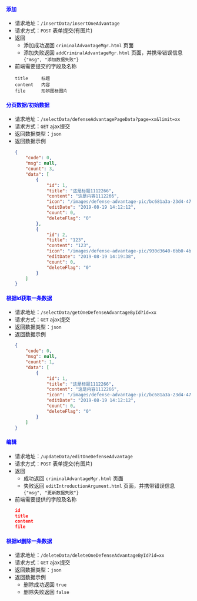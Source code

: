 #### <font color="blue">添加</font>
- 请求地址：`/insertData/insertOneAdvantage`
- 请求方式：`POST` 表单提交(有图片)
- 返回
    + 添加成功返回 `criminalAdvantageMgr.html` 页面
    + 添加失败返回 `addCriminalAdvantageMgr.html` 页面，并携带错误信息`{"msg", "添加数据失败"}` 
- 前端需要提交的字段及名称
    ```
    title     标题
    content   内容
    file      形辨图标图片
    ```

#### <font color="blue">分页数据/初始数据</font>
- 请求地址：`/selectData/defenseAdvantagePageData?page=xx&limit=xx`
- 请求方式：`GET` ajax提交
- 返回数据类型：`json`
- 返回数据示例
    ```json
    {
        "code": 0,
        "msg": null,
        "count": 3,
        "data": [
            {
                "id": 1,
                "title": "这是标题1112266",
                "content": "这是内容1112266",
                "icon": "/images/defense-advantage-pic/bc681a3a-23d4-4752-bb63-533d3f95fb67.jpg",
                "editDate": "2019-08-19 14:12:12",
                "count": 0,
                "deleteFlag": "0"
            },
            {
                "id": 2,
                "title": "123",
                "content": "123",
                "icon": "/images/defense-advantage-pic/930d3640-6bb0-4b95-8e8d-508d0a69a926.png",
                "editDate": "2019-08-19 14:19:38",
                "count": 0,
                "deleteFlag": "0"
            }
        ]
    }
    ```

#### <font color="blue">根据id获取一条数据</font>
- 请求地址：`/selectData/getOneDefenseAdvantageById?id=xx`
- 请求方式：`GET` ajax提交
- 返回数据类型：`json`
- 返回数据示例
    ```json
    {
        "code": 0,
        "msg": null,
        "count": 1,
        "data": [
            {
                "id": 1,
                "title": "这是标题1112266",
                "content": "这是内容1112266",
                "icon": "/images/defense-advantage-pic/bc681a3a-23d4-4752-bb63-533d3f95fb67.jpg",
                "editDate": "2019-08-19 14:12:12",
                "count": 0,
                "deleteFlag": "0"
            }
        ]
    }
    ```

#### <font color="blue">编辑</font>
- 请求地址：`/updateData/editOneDefenseAdvantage`
- 请求方式：`POST` 表单提交(有图片)
- 返回
  + 成功返回 `criminalAdvantageMgr.html` 页面
  + 失败返回 `editIntroductionArgument.html` 页面，并携带错误信息`{"msg", "更新数据失败"}`
- 前端需要提供的字段及名称
    ```json
    id
    title
    content
    file
    ```

#### <font color="blue">根据id删除一条数据</font>
- 请求地址：`/deleteData/deleteOneDefenseAdvantageById?id=xx`
- 请求方式：`GET` ajax提交
- 返回数据类型：`json`
- 返回数据示例
  + 删除成功返回 `true`
  + 删除失败返回 `false`